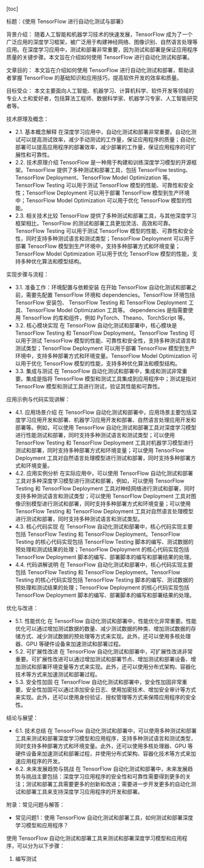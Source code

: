
[toc]                    
                
                
标题：《使用 TensorFlow 进行自动化测试与部署》

背景介绍：
随着人工智能和机器学习技术的快速发展，TensorFlow 成为了一个广泛应用的深度学习框架，被广泛用于构建神经网络、图像识别、自然语言处理等应用。在深度学习应用中，测试和部署非常重要，因为测试和部署是保证应用程序质量的关键步骤。本文旨在介绍如何使用 TensorFlow 进行自动化测试和部署。

文章目的：
本文旨在介绍如何使用 TensorFlow 进行自动化测试和部署，帮助读者掌握 TensorFlow 的基础知识和应用技巧，提高软件开发的效率和质量。

目标受众：
本文主要面向人工智能、机器学习、计算机科学、软件开发等领域的专业人士和爱好者，包括算法工程师、数据科学家、机器学习专家、人工智能研究者等。

技术原理及概念：

- 2.1. 基本概念解释
在深度学习应用中，自动化测试和部署非常重要。自动化测试可以提高测试效率，减少手动测试的工作量，保证应用程序的质量；自动化部署可以提高应用程序的部署效率，减少部署的工作量，保证应用程序的可扩展性和可靠性。
- 2.2. 技术原理介绍
TensorFlow 是一种用于构建和训练深度学习模型的开源框架。TensorFlow 提供了多种测试和部署工具，包括 TensorFlow testing、TensorFlow Deployment、TensorFlow Model Optimization 等。TensorFlow Testing 可以用于测试 TensorFlow 模型的性能、可靠性和安全性；TensorFlow Deployment 可以用于部署 TensorFlow 模型到生产环境中；TensorFlow Model Optimization 可以用于优化 TensorFlow 模型的性能。
- 2.3. 相关技术比较
TensorFlow 提供了多种测试和部署工具，与其他深度学习框架相比，TensorFlow 的测试和部署工具更加灵活、高效和可靠。TensorFlow Testing 可以用于测试 TensorFlow 模型的性能、可靠性和安全性，同时支持多种测试语言和测试类型；TensorFlow Deployment 可以用于部署 TensorFlow 模型到生产环境中，支持多种部署方式和环境变量；TensorFlow Model Optimization 可以用于优化 TensorFlow 模型的性能，支持多种优化算法和模型结构。

实现步骤与流程：

- 3.1. 准备工作：环境配置与依赖安装
在开始 TensorFlow 自动化测试和部署之前，需要先配置 TensorFlow 环境和 dependencies。TensorFlow 环境包括 TensorFlow 安装包、 TensorFlow Testing 和 TensorFlow Deployment 工具、TensorFlow Model Optimization 工具等。 dependencies 是指需要使用 TensorFlow 的库和组件，例如 PyTorch、Theano、TorchScript 等。
- 3.2. 核心模块实现
在 TensorFlow 自动化测试和部署中，核心模块是 TensorFlow Testing 和 TensorFlow Deployment。TensorFlow Testing 可以用于测试 TensorFlow 模型的性能、可靠性和安全性，支持多种测试语言和测试类型；TensorFlow Deployment 可以用于部署 TensorFlow 模型到生产环境中，支持多种部署方式和环境变量。TensorFlow Model Optimization 可以用于优化 TensorFlow 模型的性能，支持多种优化算法和模型结构。
- 3.3. 集成与测试
在 TensorFlow 自动化测试和部署中，集成和测试非常重要。集成是指将 TensorFlow 模型和测试工具集成到应用程序中；测试是指对 TensorFlow 模型和测试工具进行测试，验证其性能和可靠性。

应用示例与代码实现讲解：

- 4.1. 应用场景介绍
在 TensorFlow 自动化测试和部署中，应用场景主要包括深度学习应用开发和部署、机器学习应用开发和部署、自然语言处理应用开发和部署等。例如，可以使用 TensorFlow 自动化测试和部署工具对深度学习模型进行性能测试和部署，同时支持多种测试语言和测试类型；可以使用 TensorFlow Testing 和 TensorFlow Deployment 工具对机器学习模型进行测试和部署，同时支持多种部署方式和环境变量；可以使用 TensorFlow Deployment 工具对自然语言处理模型进行测试和部署，同时支持多种部署方式和环境变量。
- 4.2. 应用实例分析
在实际应用中，可以使用 TensorFlow 自动化测试和部署工具对多种深度学习模型进行测试和部署，例如，可以使用 TensorFlow Testing 和 TensorFlow Deployment 工具对神经网络进行测试和部署，同时支持多种测试语言和测试类型；可以使用 TensorFlow Deployment 工具对图像识别模型进行测试和部署，同时支持多种部署方式和环境变量；可以使用 TensorFlow Testing 和 TensorFlow Deployment 工具对自然语言处理模型进行测试和部署，同时支持多种测试语言和测试类型。
- 4.3. 核心代码实现
在 TensorFlow 自动化测试和部署中，核心代码实现主要包括 TensorFlow Testing 和 TensorFlow Deployment。TensorFlow Testing 的核心代码实现包括 TensorFlow Testing 脚本的编写、测试数据的预处理和测试结果的处理；TensorFlow Deployment 的核心代码实现包括 TensorFlow Deployment 脚本的编写、部署脚本的编写和部署结果的处理。
- 4.4. 代码讲解说明
在 TensorFlow 自动化测试和部署中，核心代码实现主要包括 TensorFlow Testing 和 TensorFlow Deployment。TensorFlow Testing 的核心代码实现包括 TensorFlow Testing 脚本的编写、测试数据的预处理和测试结果的处理；TensorFlow Deployment 的核心代码实现包括 TensorFlow Deployment 脚本的编写、部署脚本的编写和部署结果的处理。

优化与改进：

- 5.1. 性能优化
在 TensorFlow 自动化测试和部署中，性能优化非常重要。性能优化可以通过增加测试数据的数量、减少测试数据的种类、增加测试数据的存储方式、减少测试数据的预处理等方式来实现。此外，还可以使用多核处理器、GPU 等硬件设备来加速测试和部署过程。
- 5.2. 可扩展性改进
在 TensorFlow 自动化测试和部署中，可扩展性改进非常重要。可扩展性改进可以通过增加测试和部署节点、增加测试和部署设备、增加测试和部署环境变量等方式来实现。此外，还可以使用分布式架构、容器化技术等方式来加速测试和部署过程。
- 5.3. 安全性加固
在 TensorFlow 自动化测试和部署中，安全性加固非常重要。安全性加固可以通过添加安全日志、使用加密技术、增加安全审计等方式来实现。此外，还可以使用身份验证、授权管理等方式来保障应用程序的安全性。

结论与展望：

- 6.1. 技术总结
在 TensorFlow 自动化测试和部署中，可以使用多种测试和部署工具来测试和部署深度学习模型和应用程序，支持多种测试语言和测试类型，同时支持多种部署方式和环境变量。此外，还可以使用多核处理器、GPU 等硬件设备来加速测试和部署过程，并使用分布式架构、容器化技术等方式来加速应用程序的开发。
- 6.2. 未来发展趋势与挑战
在 TensorFlow 自动化测试和部署中，未来发展趋势与挑战主要包括：深度学习应用程序的安全性和可靠性需要得到更多的关注；测试和部署工具需要更多的创新和改进；需要进一步开发更多的自动化测试和部署工具来支持深度学习应用程序的开发和部署。

附录：常见问题与解答：

- 常见问题1：使用 TensorFlow 自动化测试和部署工具，如何测试和部署深度学习模型和应用程序？

使用 TensorFlow 自动化测试和部署工具来测试和部署深度学习模型和应用程序，可以分为以下步骤：

1. 编写测试

